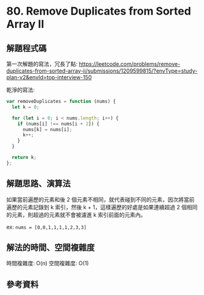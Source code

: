 # 80. Remove Duplicates from Sorted Array II

## 解題程式碼

第一次解題的寫法，冗長了點:
https://leetcode.com/problems/remove-duplicates-from-sorted-array-ii/submissions/1209599815/?envType=study-plan-v2&envId=top-interview-150

乾淨的寫法:

```javascript
var removeDuplicates = function (nums) {
  let k = 0;

  for (let i = 0; i < nums.length; i++) {
    if (nums[i] !== nums[i + 2]) {
      nums[k] = nums[i];
      k++;
    }
  }

  return k;
};
```

## 解題思路、演算法

如果當前遍歷的元素和後 2 個元素不相同，就代表碰到不同的元素，因次將當前遍歷的元素記錄到 k 索引，然後 k + 1，這樣遍歷的好處是如果連續超過 2 個相同的元素，則超過的元素就不會被濾進 k 索引前面的元素內。

ex: `nums = [0,0,1,1,1,1,2,3,3]`

<!-- i = 0, k = 1, nums = [0] -->
<!-- i = 1, k = 2, nums = [0, 0] -->
<!-- i = 2, k = 2, nums = [0, 0] -->
<!-- i = 3, k = 2, nums = [0, 0] -->
<!-- i = 4, k = 3, nums = [0, 0, 1] -->
<!-- i = 5, k = 4, nums = [0, 0, 1, 1] -->
<!-- i = 6, k = 5, nums = [0, 0, 1, 1, 2] -->
<!-- i = 7, k = 5, nums = [0, 0, 1, 1, 2, 3] -->
<!-- i = 8, k = 6, nums = [0, 0, 1, 1, 2, 3, 3] -->

## 解法的時間、空間複雜度

時間複雜度: O(n)
空間複雜度: O(1)

## 參考資料
